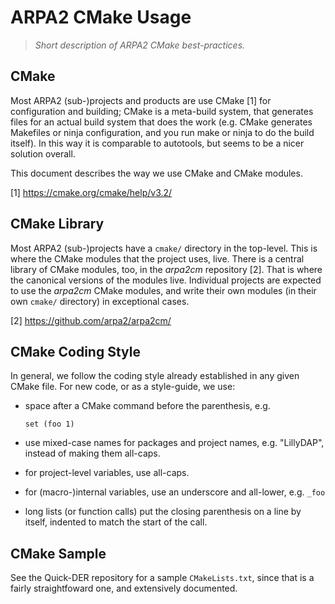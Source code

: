 ARPA2 CMake Usage
=================

>   *Short description of ARPA2 CMake best-practices.*

CMake
-----

Most ARPA2 (sub-)projects and products are use CMake [1] for configuration and
building; CMake is a meta-build system, that generates files for
an actual build system that does the work (e.g. CMake generates Makefiles
or ninja configuration, and you run make or ninja to do the build itself).
In this way it is comparable to autotools, but seems to be a nicer solution
overall.

This document describes the way we use CMake and CMake modules.

[1] https://cmake.org/cmake/help/v3.2/

CMake Library
-------------

Most ARPA2 (sub-)projects have a `cmake/` directory in the top-level. This
is where the CMake modules that the project uses, live. There is a central
library of CMake modules, too, in the *arpa2cm* repository [2]. That
is where the canonical versions of the modules live. Individual projects
are expected to use the *arpa2cm* CMake modules, and write their own modules
(in their own `cmake/` directory) in exceptional cases.

[2] https://github.com/arpa2/arpa2cm/

CMake Coding Style
------------------

In general, we follow the coding style already established in any given
CMake file. For new code, or as a style-guide, we use:

- space after a CMake command before the parenthesis, e.g.

      set (foo 1)
- use mixed-case names for packages and project names, e.g. "LillyDAP",
  instead of making them all-caps.
- for project-level variables, use all-caps.
- for (macro-)internal variables, use an underscore and all-lower, e.g. `_foo`
- long lists (or function calls) put the closing parenthesis on a line
  by itself, indented to match the start of the call.

CMake Sample
------------

See the Quick-DER repository for a sample `CMakeLists.txt`, since that is
a fairly straightfoward one, and extensively documented.
